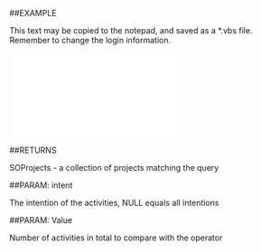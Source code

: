 

##EXAMPLE

This text may be copied to the notepad, and saved as a *.vbs file. Remember to change the login information.

![](../../Examples/vbs/SOFind.ProjectsWithNumActivitiesCreatedPeriod.vbs.txt)




##RETURNS

SOProjects - a collection of projects matching the query





##PARAM: intent

The intention of the activities, NULL equals all intentions





##PARAM: Value

Number of activities in total to compare with the operator



